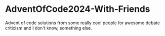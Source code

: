 # AdventOfCode2024-With-Friends
Advent of code solutions from some really cool people for awesome debate criticism and I don't know, something else.
